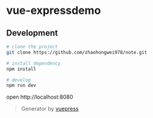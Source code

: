 # vue-expressdemo

## Development

```bash
# clone the project
git clone https://github.com/zhaohongwei978/note.git

# install dependency
npm install

# develop
npm run dev
```

open http://localhost:8080

> Generator by [vuepress](https://github.com/vuejs/vuepress)
